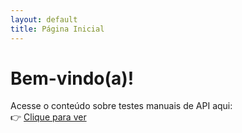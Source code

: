 ```yaml
---
layout: default
title: Página Inicial
---
```


# Bem-vindo(a)!

Acesse o conteúdo sobre testes manuais de API aqui:  
👉 [Clique para ver](./teste_manual_api)
